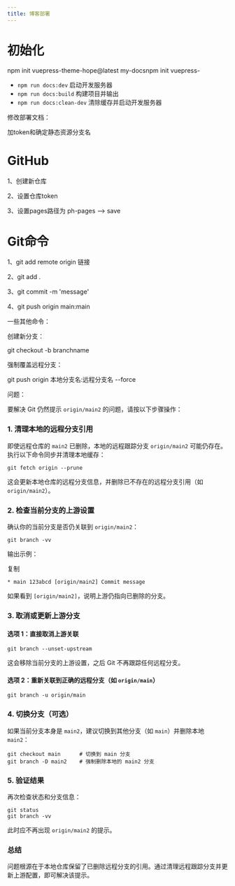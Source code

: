 ```yaml
---
title: 博客部署
---
```

# 初始化

npm init vuepress-theme-hope@latest my-docsnpm init vuepress-

* `npm run docs:dev` 启动开发服务器
* `npm run docs:build` 构建项目并输出
* `npm run docs:clean-dev` 清除缓存并启动开发服务器

修改部署文档：

加token和确定静态资源分支名

# GitHub

1、创建新仓库

2、设置仓库token

3、设置pages路径为 ph-pages --> save

# Git命令

1、git add remote origin 链接

2、git add .

3、git commit -m 'message'

4、git push origin main:main

一些其他命令：

创建新分支：

git checkout -b   branchname

强制覆盖远程分支：

git push origin 本地分支名:远程分支名 --force


问题：

要解决 Git 仍然提示 `origin/main2` 的问题，请按以下步骤操作：

### 1. **清理本地的远程分支引用**

即使远程仓库的 `main2` 已删除，本地的远程跟踪分支 `origin/main2` 可能仍存在。执行以下命令同步并清理本地缓存：

```
git fetch origin --prune
```

这会更新本地仓库的远程分支信息，并删除已不存在的远程分支引用（如 `origin/main2`）。

### 2. **检查当前分支的上游设置**

确认你的当前分支是否仍关联到 `origin/main2`：

```
git branch -vv
```

输出示例：

复制

```
* main 123abcd [origin/main2] Commit message
```

如果看到 `[origin/main2]`，说明上游仍指向已删除的分支。

### 3. **取消或更新上游分支**

#### 选项 1：直接取消上游关联

```
git branch --unset-upstream
```

这会移除当前分支的上游设置，之后 Git 不再跟踪任何远程分支。

#### 选项 2：重新关联到正确的远程分支（如 `origin/main`）

```
git branch -u origin/main
```

### 4. **切换分支（可选）**

如果当前分支本身是 `main2`，建议切换到其他分支（如 `main`）并删除本地 `main2`：

```
git checkout main      # 切换到 main 分支
git branch -D main2    # 强制删除本地的 main2 分支
```

### 5. **验证结果**

再次检查状态和分支信息：

```
git status
git branch -vv
```

此时应不再出现 `origin/main2` 的提示。

### 总结

问题根源在于本地仓库保留了已删除远程分支的引用。通过清理远程跟踪分支并更新上游配置，即可解决该提示。

